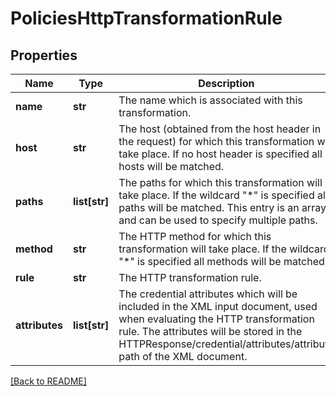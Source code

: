 # PoliciesHttpTransformationRule


## Properties

Name | Type | Description | Notes
------------ | ------------- | ------------- | -------------
**name** | **str** | The name which is associated with this transformation.  | [optional] 
**host** | **str** | The host (obtained from the host header in the request) for which this transformation will take place. If no host header is specified all hosts will be matched.  | [optional] 
**paths** | **list[str]** | The paths for which this transformation will take place. If the wildcard \"*\" is specified all paths will be matched.  This entry is an array and can  be used to specify multiple paths.  | [optional] 
**method** | **str** | The HTTP method for which this transformation will take place. If the wildcard \"*\" is specified all methods will be matched.  | [optional] 
**rule** | **str** | The HTTP transformation rule.  | [optional] 
**attributes** | **list[str]** | The credential attributes which will be included in the XML input document, used when evaluating the HTTP transformation rule.  The attributes will be stored in the  HTTPResponse/credential/attributes/attribute path of the  XML document.  | [optional] 

[[Back to README]](../README.md)



